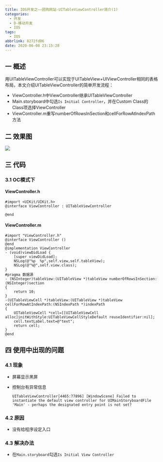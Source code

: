 ```yaml
---
title: IOS开发之——团购网站-UITableViewController简介(1)
categories:
  - 开发
  - D-移动开发
  - IOS
tags:
  - IOS
abbrlink: 8272fd06
date: 2020-06-08 23:15:28
---
```

## 一 概述

用UITableViewController可以实现于UITableView+UIViewController相同的表格布局，本文介绍UITableViewController的简单开发流程：

* ViewController.h中ViewController继承UITableVIewController
* Main.storyboard中勾选`Is Initial Controller`，并在Custom Class的Class项选择ViewController
* ViewController.m重写numberOfRowsInSection和cellForRowAtIndexPath方法

<!--more-->

## 二 效果图

![][1]
## 三 代码
### 3.1 OC模式下
#### ViewController.h

```
#import <UIKit/UIKit.h>
@interface ViewController : UITableViewController

@end
```

#### ViewController.m

```
#import "ViewController.h"
@interface ViewController ()
@end
@implementation ViewController
- (void)viewDidLoad {
    [super viewDidLoad];
    NSLog(@"%p  %p",self.view,self.tableView);
    NSLog(@"%@",self.view.class);
}
#pragma 数据源
- (NSInteger)tableView:(UITableView *)tableView numberOfRowsInSection:(NSInteger)section
{
    return 10;
}
-(UITableViewCell *)tableView:(UITableView *)tableView cellForRowAtIndexPath:(NSIndexPath *)indexPath
{
    UITableViewCell *cell=[[UITableViewCell alloc]initWithStyle:UITableViewCellStyleDefault reuseIdentifier:nil];
    cell.textLabel.text=@"text";
    return cell;
}
@end
```

## 四 使用中出现的问题

### 4.1 现象

* 屏幕显示黑屏

* 控制台有异常信息

  ```
  UITableViewController[4465:77896] [WindowScene] Failed to instantiate the default view controller for UIMainStoryboardFile 'Main' - perhaps the designated entry point is not set?
  ```

### 4.2 原因

* 没有给程序设定入口

### 4.3 解决办法

* 在`Main.storyboard`勾选`Is Initial View Controller`


[1]:https://jsd.onmicrosoft.cn/gh/PGzxc/CDN/blog-ios/ios-uitableviewcontroller-simple-sample.png